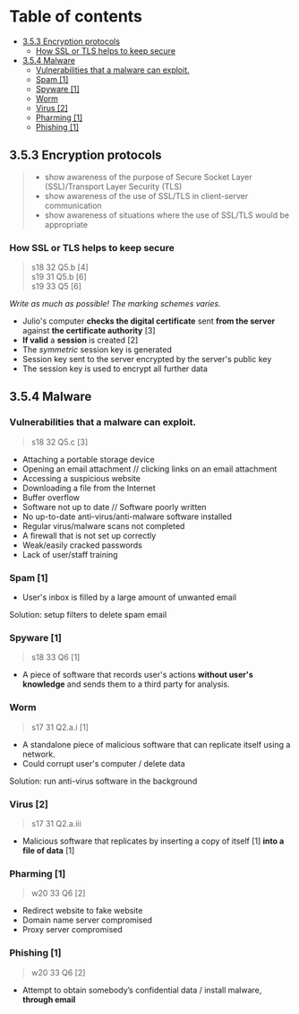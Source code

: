 # Table of contents

- [3.5.3 Encryption protocols](#353-encryption-protocols)
  - [How SSL or TLS helps to keep secure](#how-ssl-or-tls-helps-to-keep-secure)
- [3.5.4 Malware](#354-malware)
  - [Vulnerabilities that a malware can exploit.](#vulnerabilities-that-a-malware-can-exploit)
  - [Spam \[1\]](#spam-1)
  - [Spyware \[1\]](#spyware-1)
  - [Worm](#worm)
  - [Virus \[2\]](#virus-2)
  - [Pharming \[1\]](#pharming-1)
  - [Phishing \[1\]](#phishing-1)



3.5.3 Encryption protocols
--------------------------
> - show awareness of the purpose of Secure Socket Layer (SSL)/Transport Layer Security (TLS)
> - show awareness of the use of SSL/TLS in client-server communication
> - show awareness of situations where the use of SSL/TLS would be appropriate

### How SSL or TLS helps to keep secure
> s18 32 Q5.b \[4\]  
> s19 31 Q5.b \[6\]  
> s19 33 Q5   \[6\]

*Write as much as possible! The marking schemes varies.*

- Julio's computer **checks the digital certificate** sent **from the server** against **the certificate authority** \[3\]
- **If valid** a **session** is created \[2\]
- The *symmetric* session key is generated
- Session key sent to the server encrypted by the server's public key
- The session key is used to encrypt all further data

3.5.4 Malware
-------------

### Vulnerabilities that a malware can exploit.
> s18 32 Q5.c \[3\]

- Attaching a portable storage device
- Opening an email attachment // clicking links on an email attachment
- Accessing a suspicious website
- Downloading a file from the Internet
- Buffer overflow
- Software not up to date // Software poorly written
- No up-to-date anti-virus/anti-malware software installed
- Regular virus/malware scans not completed
- A firewall that is not set up correctly
- Weak/easily cracked passwords
- Lack of user/staff training

### Spam \[1\]
- User's inbox is filled by a large amount of unwanted email

Solution: setup filters to delete spam email

### Spyware \[1\]
> s18 33 Q6 \[1\]

- A piece of software that records user's actions **without user's knowledge** and sends them to a third party for analysis.

### Worm
> s17 31 Q2.a.i \[1\]

- A standalone piece of malicious software that can replicate itself using a network.
- Could corrupt user's computer / delete data

Solution: run anti-virus software in the background

### Virus \[2\]
> s17 31 Q2.a.iii

- Malicious software that replicates by inserting a copy of itself \[1\] **into a file of data** \[1\]

### Pharming \[1\]
> w20 33 Q6 \[2\]

- Redirect website to fake website
- Domain name server compromised
- Proxy server compromised

### Phishing \[1\]
> w20 33 Q6 \[2\]

- Attempt to obtain somebody’s confidential data / install malware, **through email**
